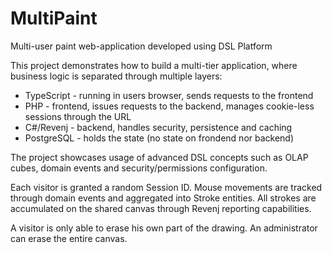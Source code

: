 # MultiPaint
Multi-user paint web-application developed using DSL Platform

This project demonstrates how to build a multi-tier application, where business logic is separated through multiple layers:

* TypeScript - running in users browser, sends requests to the frontend
* PHP - frontend, issues requests to the backend, manages cookie-less sessions through the URL
* C#/Revenj - backend, handles security, persistence and caching
* PostgreSQL - holds the state (no state on frondend nor backend)

The project showcases usage of advanced DSL concepts such as OLAP cubes, domain events and security/permissions configuration.

Each visitor is granted a random Session ID.
Mouse movements are tracked through domain events and aggregated into Stroke entities.
All strokes are accumulated on the shared canvas through Revenj reporting capabilities.

A visitor is only able to erase his own part of the drawing.
An administrator can erase the entire canvas.
